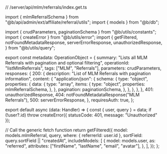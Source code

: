 // /server/api/mlm/referrals/index.get.ts

import { mlmReferralSchema } from "@b/api/admin/ext/affiliate/referral/utils";
import { models } from "@b/db";

import { crudParameters, paginationSchema } from "@b/utils/constants";
import { createError } from "@b/utils/error";
import {
  getFiltered,
  notFoundMetadataResponse,
  serverErrorResponse,
  unauthorizedResponse,
} from "@b/utils/query";

export const metadata: OperationObject = {
  summary: "Lists all MLM Referrals with pagination and optional filtering",
  operationId: "listMlmReferrals",
  tags: ["MLM", "Referrals"],
  parameters: crudParameters,
  responses: {
    200: {
      description: "List of MLM Referrals with pagination information",
      content: {
        "application/json": {
          schema: {
            type: "object",
            properties: {
              data: {
                type: "array",
                items: {
                  type: "object",
                  properties: mlmReferralSchema,
                },
              },
              pagination: paginationSchema,
            },
          },
        },
      },
    },
    401: unauthorizedResponse,
    404: notFoundMetadataResponse("MLM Referrals"),
    500: serverErrorResponse,
  },
  requiresAuth: true,
};

export default async (data: Handler) => {
  const { user, query } = data;
  if (!user?.id)
    throw createError({ statusCode: 401, message: "Unauthorized" });

  // Call the generic fetch function
  return getFiltered({
    model: models.mlmReferral,
    query,
    where: { referrerId: user.id },
    sortField: query.sortField || "createdAt",
    includeModels: [
      {
        model: models.user,
        as: "referred",
        attributes: ["firstName", "lastName", "email", "avatar"],
      },
    ],
  });
};
